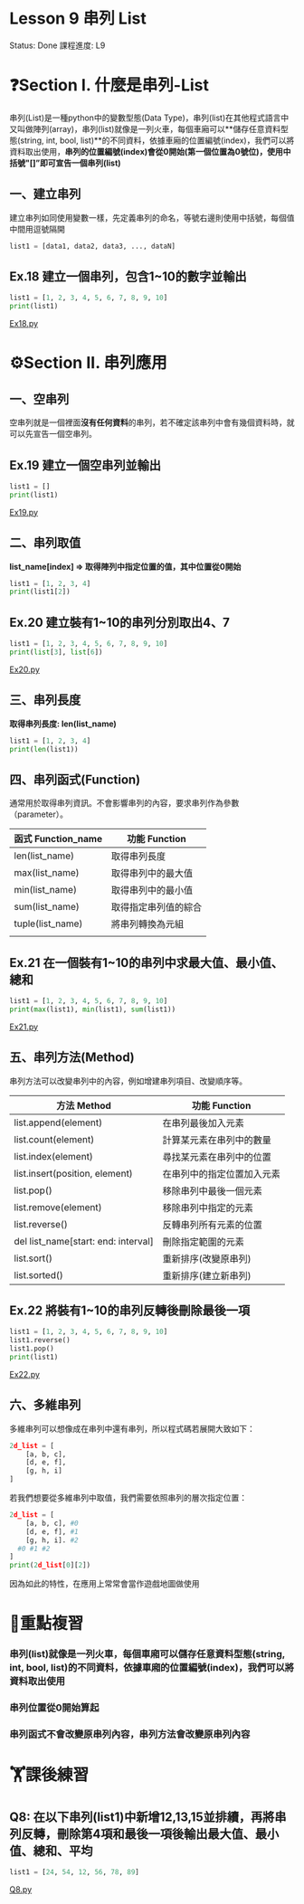 # Lesson 9 串列 List

Status: Done
課程進度: L9

# ❓Section I. 什麼是串列-List

串列(List)是一種python中的變數型態(Data Type)，串列(list)在其他程式語言中又叫做陣列(array)，串列(list)就像是一列火車，每個車廂可以**儲存任意資料型態(string, int, bool, list)**的不同資料，依據車廂的位置編號(index)，我們可以將資料取出使用，**串列的位置編號(index)會從0開始(第一個位置為0號位)，使用中括號"[]”即可宣告一個串列(list)**

## 一、建立串列

建立串列如同使用變數一樣，先定義串列的命名，等號右邊則使用中括號，每個值中間用逗號隔開

```python
list1 = [data1, data2, data3, ..., dataN]
```

## Ex.18 建立一個串列，包含1~10的數字並輸出

```python
list1 = [1, 2, 3, 4, 5, 6, 7, 8, 9, 10]
print(list1)
```

[Ex18.py](Lesson%209%20%E4%B8%B2%E5%88%97%20List%20e59be956b4ab48c091c9ed20b2d72079/Ex18.py)

# ⚙️Section II. 串列應用

## 一、空串列

空串列就是一個裡面**沒有任何資料**的串列，若不確定該串列中會有幾個資料時，就可以先宣告一個空串列。

## Ex.19 建立一個空串列並輸出

```python
list1 = []
print(list1)
```

[Ex19.py](Lesson%209%20%E4%B8%B2%E5%88%97%20List%20e59be956b4ab48c091c9ed20b2d72079/Ex19.py)

## 二、串列取值

**list_name[index] ⇒ 取得陣列中指定位置的值，其中位置從0開始**

```python
list1 = [1, 2, 3, 4]
print(list1[2])
```

## Ex.20 建立裝有1~10的串列分別取出4、7

```python
list1 = [1, 2, 3, 4, 5, 6, 7, 8, 9, 10]
print(list[3], list[6])
```

[Ex20.py](Lesson%209%20%E4%B8%B2%E5%88%97%20List%20e59be956b4ab48c091c9ed20b2d72079/Ex20.py)

## 三、串列長度

**取得串列長度: len(list_name)**

```python
list1 = [1, 2, 3, 4]
print(len(list1))
```

## 四、串列函式(Function)

通常用於取得串列資訊。不會影響串列的內容，要求串列作為參數（parameter）。

| 函式 Function_name | 功能 Function |
| --- | --- |
| len(list_name) | 取得串列長度 |
| max(list_name) | 取得串列中的最大值 |
| min(list_name) | 取得串列中的最小值 |
| sum(list_name) | 取得指定串列值的綜合 |
| tuple(list_name) | 將串列轉換為元組 |
|  |  |

## Ex.21 在一個裝有1~10的串列中求最大值、最小值、總和

```python
list1 = [1, 2, 3, 4, 5, 6, 7, 8, 9, 10]
print(max(list1), min(list1), sum(list1))
```

[Ex21.py](Lesson%209%20%E4%B8%B2%E5%88%97%20List%20e59be956b4ab48c091c9ed20b2d72079/Ex21.py)

## 五、串列方法(Method)

串列方法可以改變串列中的內容，例如增建串列項目、改變順序等。

| 方法 Method | 功能 Function |
| --- | --- |
| list.append(element) | 在串列最後加入元素 |
| list.count(element) | 計算某元素在串列中的數量 |
| list.index(element) | 尋找某元素在串列中的位置 |
| list.insert(position, element) | 在串列中的指定位置加入元素 |
| list.pop() | 移除串列中最後一個元素 |
| list.remove(element) | 移除串列中指定的元素 |
| list.reverse() | 反轉串列所有元素的位置 |
| del list_name[start: end: interval] | 刪除指定範圍的元素 |
| list.sort() | 重新排序(改變原串列) |
| list.sorted() | 重新排序(建立新串列) |

## Ex.22 將裝有1~10的串列反轉後刪除最後一項

```python
list1 = [1, 2, 3, 4, 5, 6, 7, 8, 9, 10]
list1.reverse()
list1.pop()
print(list1)
```

[Ex22.py](Lesson%209%20%E4%B8%B2%E5%88%97%20List%20e59be956b4ab48c091c9ed20b2d72079/Ex22.py)

## 六、多維串列

多維串列可以想像成在串列中還有串列，所以程式碼若展開大致如下：

```python
2d_list = [
	[a, b, c],
	[d, e, f],
	[g, h, i]
]
```

若我們想要從多維串列中取值，我們需要依照串列的層次指定位置：

```python
2d_list = [
	[a, b, c], #0
	[d, e, f], #1
	[g, h, i]. #2
  #0 #1 #2
]
print(2d_list[0][2])
```

因為如此的特性，在應用上常常會當作遊戲地圖做使用

# 💯重點複習

### **串列(list)就像是一列火車，每個車廂可以儲存任意資料型態(string, int, bool, list)的不同資料，依據車廂的位置編號(index)，我們可以將資料取出使用**

### 串列位置從0開始算起

### 串列函式不會改變原串列內容，串列方法會改變原串列內容

# 🏋️課後練習

## Q8: 在以下串列(list1)中新增12,13,15並排續，再將串列反轉，刪除第4項和最後一項後輸出最大值、最小值、總和、平均

```python
list1 = [24, 54, 12, 56, 78, 89]
```

[Q8.py](Lesson%209%20%E4%B8%B2%E5%88%97%20List%20e59be956b4ab48c091c9ed20b2d72079/Q8.py)